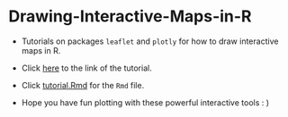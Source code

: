 # Drawing-Interactive-Maps-in-R

- Tutorials on packages `leaflet` and `plotly` for how to draw interactive maps in R.

- Click [here](https://youki-cao.github.io/Drawing-Interactive-Maps-in-R/) to the link of the tutorial.

- Click [tutorial.Rmd](https://github.com/youki-cao/Drawing-Interactive-Maps-in-R/blob/master/tutorial.Rmd) for the `Rmd` file.

- Hope you have fun plotting with these powerful interactive tools : )
